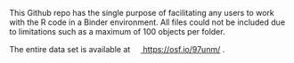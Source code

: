 This Github repo has the single purpose of facilitating any users to work with the R code in a Binder environment. All files could not be included due to limitations such as a maximum of 100 objects per folder. 

The entire data set is available at <a href="https://osf.io/97unm/"><img src="https://avatars2.githubusercontent.com/u/3344584?s=200&v=4" width=15 height=15> https://osf.io/97unm/ </img>.
